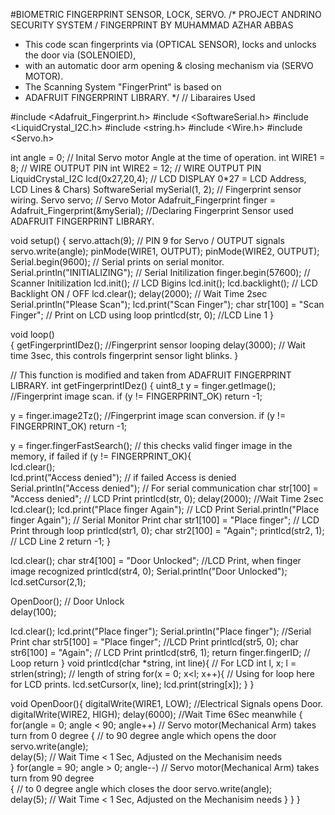   #BIOMETRIC FINGERPRINT SENSOR, LOCK, SERVO. 
/* PROJECT ANDRINO SECURITY SYSTEM / FINGERPRINT BY MUHAMMAD AZHAR ABBAS
 * This code scan fingerprints via (OPTICAL SENSOR), locks and unlocks the door via (SOLENOIED), 
 * with an automatic door arm opening & closing mechanism via (SERVO MOTOR).
 * The Scanning System "FingerPrint" is based on 
 * ADAFRUIT FINGERPRINT LIBRARY.
 */
// Libaraires Used

#include <Adafruit_Fingerprint.h>
#include <SoftwareSerial.h>
#include <LiquidCrystal_I2C.h>
#include <string.h>
#include <Wire.h>
#include <Servo.h>


int angle = 0; // Inital Servo motor Angle at the time of operation.
int WIRE1 = 8; // WIRE OUTPUT PIN
int WIRE2 = 12; // WIRE OUTPUT PIN
LiquidCrystal_I2C lcd(0x27,20,4); // LCD DISPLAY 0*27 = LCD Address, LCD Lines & Chars)
SoftwareSerial mySerial(1, 2); // Fingerprint sensor wiring. 
Servo servo; // Servo Motor
Adafruit_Fingerprint finger = Adafruit_Fingerprint(&mySerial); //Declaring Fingerprint Sensor used ADAFRUIT FINGERPRINT LIBRARY.

void setup()
{
 servo.attach(9); // PIN 9 for Servo / OUTPUT signals
 servo.write(angle); 
 pinMode(WIRE1, OUTPUT);
 pinMode(WIRE2, OUTPUT);
 Serial.begin(9600); // Serial prints on serial monitor.
 Serial.println("INITIALIZING"); // Serial Initilization
 finger.begin(57600); // Scanner Initilization
 lcd.init(); // LCD Bigins
 lcd.init();
 lcd.backlight(); // LCD Backlight ON / OFF
 lcd.clear();
 delay(2000); // Wait Time 2sec
 Serial.println("Please Scan");
 lcd.print("Scan Finger");
 char str[100] = "Scan Finger"; // Print on LCD using loop
 printlcd(str, 0); //LCD Line 1
}


void loop()                     
{
  getFingerprintIDez(); //Fingerprint sensor looping
  delay(3000); // Wait time 3sec, this controls fingerprint sensor light blinks.
  }

 // This function is modified and taken from ADAFRUIT FINGERPRINT LIBRARY.
int getFingerprintIDez() {
  uint8_t y = finger.getImage();        //Fingerprint image scan.
  if (y != FINGERPRINT_OK)  return -1;  

  y = finger.image2Tz();               //Fingerprint image scan conversion.
  if (y != FINGERPRINT_OK)  return -1;

  y = finger.fingerFastSearch();   // this checks valid finger image in the memory, if failed
  if (y != FINGERPRINT_OK){      
    lcd.clear();                    
    lcd.print("Access denied");    // if failed Access is denied
    Serial.println("Access denied"); // For serial communication 
    char str[100] = "Access denied";  // LCD Print
    printlcd(str, 0);
    delay(2000); //Wait Time 2sec
    lcd.clear();
    lcd.print("Place finger Again"); // LCD Print
    Serial.println("Place finger Again"); // Serial Monitor Print
    char str1[100] = "Place finger";   // LCD Print through loop
    printlcd(str1, 0);
    char str2[100] = "Again"; 
    printlcd(str2, 1); // LCD Line 2
   return -1;
  }

lcd.clear();
  char str4[100] = "Door Unlocked"; //LCD Print, when finger image recognized
  printlcd(str4, 0);
  Serial.println("Door Unlocked");
  lcd.setCursor(2,1);
  
  OpenDoor(); // Door Unlock                         
  delay(100);
  
  lcd.clear();
  lcd.print("Place finger");
  Serial.println("Place finger"); //Serial Print
  char str5[100] = "Place finger"; //LCD Print
  printlcd(str5, 0);
  char str6[100] = "Again"; // LCD Print
  printlcd(str6, 1);
  return finger.fingerID; // Loop return 
}
void printlcd(char *string, int line){ // For LCD 
    int l, x;
    l = strlen(string); // length of string
    for(x = 0; x<l; x++){ // Using for loop here for LCD prints.
    lcd.setCursor(x, line);
    lcd.print(string[x]);
    }
}

void OpenDoor(){ 
  digitalWrite(WIRE1, LOW); //Electrical Signals opens Door. 
  digitalWrite(WIRE2, HIGH); 
  delay(6000); //Wait Time 6Sec meanwhile 
  { 
  for(angle = 0; angle < 90; angle++)  // Servo motor(Mechanical Arm) takes turn from 0 degree
  {                                     // to 90 degree angle which opens the door
    servo.write(angle);               
    delay(5);  // Wait Time < 1 Sec, Adjusted on the Mechanisim needs          
  } 
  for(angle = 90; angle > 0; angle--) // Servo motor(Mechanical Arm) takes turn from 90 degree   
  {                                    // to 0 degree angle which closes the door
    servo.write(angle);           
    delay(5);  // Wait Time < 1 Sec, Adjusted on the Mechanisim needs
  } 
 }
}
